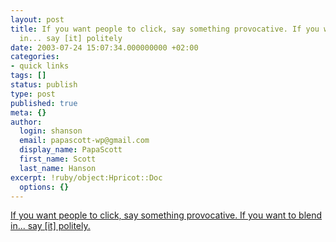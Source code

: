 ```yaml
---
layout: post
title: If you want people to click, say something provocative. If you want to blend
  in... say [it] politely
date: 2003-07-24 15:07:34.000000000 +02:00
categories:
- quick links
tags: []
status: publish
type: post
published: true
meta: {}
author:
  login: shanson
  email: papascott-wp@gmail.com
  display_name: PapaScott
  first_name: Scott
  last_name: Hanson
excerpt: !ruby/object:Hpricot::Doc
  options: {}
---
```

<p><a title="Dave Winer? Provocative?" href="http://scriptingnews.userland.com/2003/07/24#When:4:36:19AM">If you want people to click, say something provocative. If you want to blend in... say [it] politely.</a></p>
